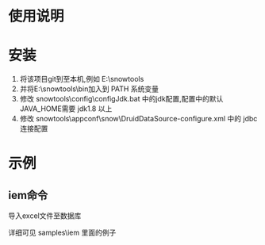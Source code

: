 使用说明
===========================
# 安装

1.  将该项目git到至本机,例如 E:\snowtools
2.  并将E:\snowtools\bin加入到 PATH 系统变量
3.  修改 snowtools\config\configJdk.bat 中的jdk配置,配置中的默认JAVA_HOME需要 jdk1.8 以上
4.  修改 snowtools\appconf\snow\DruidDataSource-configure.xml 中的 jdbc 连接配置



# 示例
## iem命令
导入excel文件至数据库

详细可见 samples\iem 里面的例子
